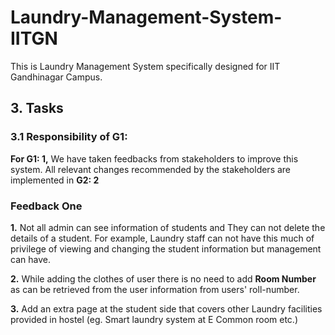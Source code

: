# Laundry-Management-System-IITGN
This is Laundry Management System specifically designed for IIT Gandhinagar Campus.

## 3. Tasks
### 3.1 Responsibility of G1:
**For G1: 1,** We have taken feedbacks from stakeholders to improve this system. All relevant changes recommended by the stakeholders are implemented in **G2: 2** 

### Feedback One
**1.** Not all admin can see information of students and They can not delete the details of a student. For example, Laundry staff can not have this much of privilege of viewing and changing the student information but management can have.

**2.** While adding the clothes of user there is no need to add **Room Number** as can be retrieved from the user information from users' roll-number.

**3.** Add an extra page at the student side that covers other Laundry facilities provided in hostel (eg. Smart laundry system at E Common room etc.)

